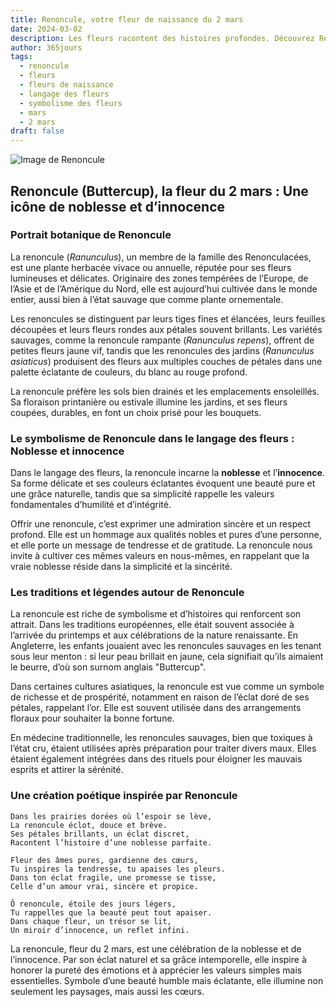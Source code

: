 ```yaml
---
title: Renoncule, votre fleur de naissance du 2 mars
date: 2024-03-02
description: Les fleurs racontent des histoires profondes. Découvrez Renoncule, votre fleur de naissance du 2 mars, ses symboles et récits fascinants. Plongez dans sa signification et son langage unique dans l'art floral.
author: 365jours
tags:
  - renoncule
  - fleurs
  - fleurs de naissance
  - langage des fleurs
  - symbolisme des fleurs
  - mars
  - 2 mars
draft: false
---
```



![Image de Renoncule](https://cdn.pixabay.com/photo/2015/05/04/20/26/buttercup-752927_1280.jpg#center)


## Renoncule (Buttercup), la fleur du 2 mars : Une icône de noblesse et d’innocence

### Portrait botanique de Renoncule

La renoncule (_Ranunculus_), un membre de la famille des Renonculacées, est une plante herbacée vivace ou annuelle, réputée pour ses fleurs lumineuses et délicates. Originaire des zones tempérées de l’Europe, de l’Asie et de l’Amérique du Nord, elle est aujourd’hui cultivée dans le monde entier, aussi bien à l’état sauvage que comme plante ornementale.

Les renoncules se distinguent par leurs tiges fines et élancées, leurs feuilles découpées et leurs fleurs rondes aux pétales souvent brillants. Les variétés sauvages, comme la renoncule rampante (_Ranunculus repens_), offrent de petites fleurs jaune vif, tandis que les renoncules des jardins (_Ranunculus asiaticus_) produisent des fleurs aux multiples couches de pétales dans une palette éclatante de couleurs, du blanc au rouge profond.

La renoncule préfère les sols bien drainés et les emplacements ensoleillés. Sa floraison printanière ou estivale illumine les jardins, et ses fleurs coupées, durables, en font un choix prisé pour les bouquets.

### Le symbolisme de Renoncule dans le langage des fleurs : Noblesse et innocence

Dans le langage des fleurs, la renoncule incarne la **noblesse** et l’**innocence**. Sa forme délicate et ses couleurs éclatantes évoquent une beauté pure et une grâce naturelle, tandis que sa simplicité rappelle les valeurs fondamentales d’humilité et d’intégrité.

Offrir une renoncule, c’est exprimer une admiration sincère et un respect profond. Elle est un hommage aux qualités nobles et pures d’une personne, et elle porte un message de tendresse et de gratitude. La renoncule nous invite à cultiver ces mêmes valeurs en nous-mêmes, en rappelant que la vraie noblesse réside dans la simplicité et la sincérité.

### Les traditions et légendes autour de Renoncule

La renoncule est riche de symbolisme et d’histoires qui renforcent son attrait. Dans les traditions européennes, elle était souvent associée à l’arrivée du printemps et aux célébrations de la nature renaissante. En Angleterre, les enfants jouaient avec les renoncules sauvages en les tenant sous leur menton : si leur peau brillait en jaune, cela signifiait qu’ils aimaient le beurre, d’où son surnom anglais "Buttercup".

Dans certaines cultures asiatiques, la renoncule est vue comme un symbole de richesse et de prospérité, notamment en raison de l’éclat doré de ses pétales, rappelant l’or. Elle est souvent utilisée dans des arrangements floraux pour souhaiter la bonne fortune.

En médecine traditionnelle, les renoncules sauvages, bien que toxiques à l’état cru, étaient utilisées après préparation pour traiter divers maux. Elles étaient également intégrées dans des rituels pour éloigner les mauvais esprits et attirer la sérénité.

### Une création poétique inspirée par Renoncule

```
Dans les prairies dorées où l’espoir se lève,  
La renoncule éclot, douce et brève.  
Ses pétales brillants, un éclat discret,  
Racontent l’histoire d’une noblesse parfaite.  

Fleur des âmes pures, gardienne des cœurs,  
Tu inspires la tendresse, tu apaises les pleurs.  
Dans ton éclat fragile, une promesse se tisse,  
Celle d’un amour vrai, sincère et propice.  

Ô renoncule, étoile des jours légers,  
Tu rappelles que la beauté peut tout apaiser.  
Dans chaque fleur, un trésor se lit,  
Un miroir d’innocence, un reflet infini.  
```

La renoncule, fleur du 2 mars, est une célébration de la noblesse et de l’innocence. Par son éclat naturel et sa grâce intemporelle, elle inspire à honorer la pureté des émotions et à apprécier les valeurs simples mais essentielles. Symbole d’une beauté humble mais éclatante, elle illumine non seulement les paysages, mais aussi les cœurs.


